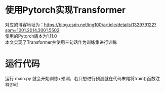 # 使用Pytorch实现Transformer
对应的博客地址为：https://blog.csdn.net/ing100/article/details/132979122?spm=1001.2014.3001.5502 \
使用的Pytorch版本为1.11.0\
本文实现了Transformer并使用三句话作为训练集进行训练

# 运行代码
运行 main.py 就会开始训练+预测，若只想进行预测就在代码末尾将train()函数注释即可